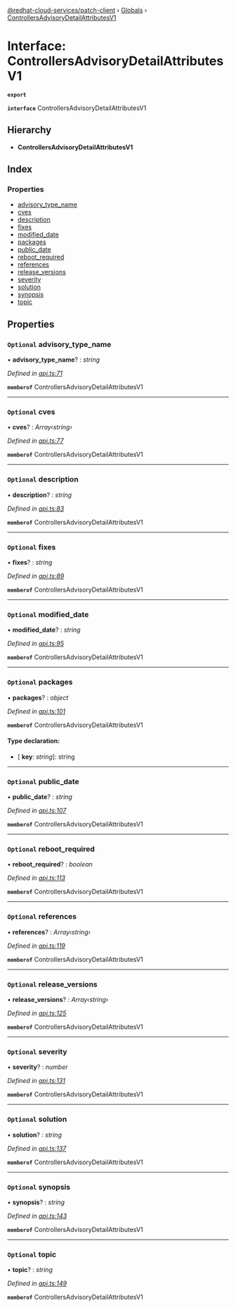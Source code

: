 [@redhat-cloud-services/patch-client](../README.md) › [Globals](../globals.md) › [ControllersAdvisoryDetailAttributesV1](controllersadvisorydetailattributesv1.md)

# Interface: ControllersAdvisoryDetailAttributesV1

**`export`** 

**`interface`** ControllersAdvisoryDetailAttributesV1

## Hierarchy

* **ControllersAdvisoryDetailAttributesV1**

## Index

### Properties

* [advisory_type_name](controllersadvisorydetailattributesv1.md#optional-advisory_type_name)
* [cves](controllersadvisorydetailattributesv1.md#optional-cves)
* [description](controllersadvisorydetailattributesv1.md#optional-description)
* [fixes](controllersadvisorydetailattributesv1.md#optional-fixes)
* [modified_date](controllersadvisorydetailattributesv1.md#optional-modified_date)
* [packages](controllersadvisorydetailattributesv1.md#optional-packages)
* [public_date](controllersadvisorydetailattributesv1.md#optional-public_date)
* [reboot_required](controllersadvisorydetailattributesv1.md#optional-reboot_required)
* [references](controllersadvisorydetailattributesv1.md#optional-references)
* [release_versions](controllersadvisorydetailattributesv1.md#optional-release_versions)
* [severity](controllersadvisorydetailattributesv1.md#optional-severity)
* [solution](controllersadvisorydetailattributesv1.md#optional-solution)
* [synopsis](controllersadvisorydetailattributesv1.md#optional-synopsis)
* [topic](controllersadvisorydetailattributesv1.md#optional-topic)

## Properties

### `Optional` advisory_type_name

• **advisory_type_name**? : *string*

*Defined in [api.ts:71](https://github.com/RedHatInsights/javascript-clients/blob/898b2150/packages/patch/api.ts#L71)*

**`memberof`** ControllersAdvisoryDetailAttributesV1

___

### `Optional` cves

• **cves**? : *Array‹string›*

*Defined in [api.ts:77](https://github.com/RedHatInsights/javascript-clients/blob/898b2150/packages/patch/api.ts#L77)*

**`memberof`** ControllersAdvisoryDetailAttributesV1

___

### `Optional` description

• **description**? : *string*

*Defined in [api.ts:83](https://github.com/RedHatInsights/javascript-clients/blob/898b2150/packages/patch/api.ts#L83)*

**`memberof`** ControllersAdvisoryDetailAttributesV1

___

### `Optional` fixes

• **fixes**? : *string*

*Defined in [api.ts:89](https://github.com/RedHatInsights/javascript-clients/blob/898b2150/packages/patch/api.ts#L89)*

**`memberof`** ControllersAdvisoryDetailAttributesV1

___

### `Optional` modified_date

• **modified_date**? : *string*

*Defined in [api.ts:95](https://github.com/RedHatInsights/javascript-clients/blob/898b2150/packages/patch/api.ts#L95)*

**`memberof`** ControllersAdvisoryDetailAttributesV1

___

### `Optional` packages

• **packages**? : *object*

*Defined in [api.ts:101](https://github.com/RedHatInsights/javascript-clients/blob/898b2150/packages/patch/api.ts#L101)*

**`memberof`** ControllersAdvisoryDetailAttributesV1

#### Type declaration:

* \[ **key**: *string*\]: string

___

### `Optional` public_date

• **public_date**? : *string*

*Defined in [api.ts:107](https://github.com/RedHatInsights/javascript-clients/blob/898b2150/packages/patch/api.ts#L107)*

**`memberof`** ControllersAdvisoryDetailAttributesV1

___

### `Optional` reboot_required

• **reboot_required**? : *boolean*

*Defined in [api.ts:113](https://github.com/RedHatInsights/javascript-clients/blob/898b2150/packages/patch/api.ts#L113)*

**`memberof`** ControllersAdvisoryDetailAttributesV1

___

### `Optional` references

• **references**? : *Array‹string›*

*Defined in [api.ts:119](https://github.com/RedHatInsights/javascript-clients/blob/898b2150/packages/patch/api.ts#L119)*

**`memberof`** ControllersAdvisoryDetailAttributesV1

___

### `Optional` release_versions

• **release_versions**? : *Array‹string›*

*Defined in [api.ts:125](https://github.com/RedHatInsights/javascript-clients/blob/898b2150/packages/patch/api.ts#L125)*

**`memberof`** ControllersAdvisoryDetailAttributesV1

___

### `Optional` severity

• **severity**? : *number*

*Defined in [api.ts:131](https://github.com/RedHatInsights/javascript-clients/blob/898b2150/packages/patch/api.ts#L131)*

**`memberof`** ControllersAdvisoryDetailAttributesV1

___

### `Optional` solution

• **solution**? : *string*

*Defined in [api.ts:137](https://github.com/RedHatInsights/javascript-clients/blob/898b2150/packages/patch/api.ts#L137)*

**`memberof`** ControllersAdvisoryDetailAttributesV1

___

### `Optional` synopsis

• **synopsis**? : *string*

*Defined in [api.ts:143](https://github.com/RedHatInsights/javascript-clients/blob/898b2150/packages/patch/api.ts#L143)*

**`memberof`** ControllersAdvisoryDetailAttributesV1

___

### `Optional` topic

• **topic**? : *string*

*Defined in [api.ts:149](https://github.com/RedHatInsights/javascript-clients/blob/898b2150/packages/patch/api.ts#L149)*

**`memberof`** ControllersAdvisoryDetailAttributesV1
